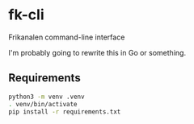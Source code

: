 # fk-cli

Frikanalen command-line interface

I'm probably going to rewrite this in Go or something.

## Requirements

```bash
python3 -m venv .venv
. venv/bin/activate
pip install -r requirements.txt
```